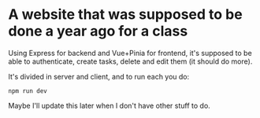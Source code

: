 # A website that was supposed to be done a year ago for a class

Using Express for backend and Vue+Pinia for frontend, it's supposed to be able to
authenticate, create tasks, delete and edit them (it should do more).

It's divided in server and client, and to run each you do:
```
npm run dev
```

Maybe I'll update this later when I don't have other stuff to do.
